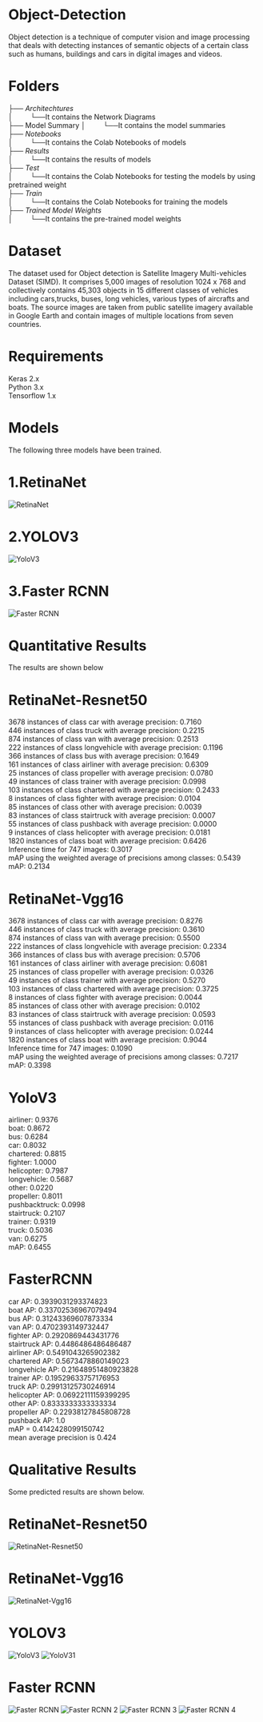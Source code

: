 # Object-Detection
Object detection is a technique of computer vision and image processing that deals with detecting instances of semantic objects of a certain class such as humans, buildings and cars in digital images and videos.

# Folders
├── _Architechtures_       
│ &nbsp;&nbsp;&nbsp;&nbsp;&nbsp;&nbsp;&nbsp;&nbsp;└──It contains the Network Diagrams     
├── Model Summary
│ &nbsp;&nbsp;&nbsp;&nbsp;&nbsp;&nbsp;&nbsp;&nbsp;└──It contains the model summaries    
├── _Notebooks_     
│ &nbsp;&nbsp;&nbsp;&nbsp;&nbsp;&nbsp;&nbsp;&nbsp;└──It contains the Colab Notebooks of models        
├── _Results_                   
│ &nbsp;&nbsp;&nbsp;&nbsp;&nbsp;&nbsp;&nbsp;&nbsp;└──It contains the results of models  
├── _Test_                      
│ &nbsp;&nbsp;&nbsp;&nbsp;&nbsp;&nbsp;&nbsp;&nbsp;└──It contains the Colab Notebooks for testing the models by using pretrained weight   
├── _Train_                     
│ &nbsp;&nbsp;&nbsp;&nbsp;&nbsp;&nbsp;&nbsp;&nbsp;└──It contains the Colab Notebooks for training the models     
├── _Trained Model Weights_     
│ &nbsp;&nbsp;&nbsp;&nbsp;&nbsp;&nbsp;&nbsp;&nbsp;└──It contains the pre-trained model weights 



# Dataset
The dataset used for Object detection is Satellite Imagery Multi-vehicles Dataset (SIMD). It comprises 5,000 images of resolution 1024
x 768 and collectively contains 45,303 objects in 15 different classes of vehicles including cars,trucks, buses, long vehicles, various types of aircrafts and boats. The source images are taken from public satellite imagery available in Google Earth and contain images of multiple locations from seven countries.

# Requirements
Keras 2.x  
Python 3.x  
Tensorflow 1.x


# Models
The following three models have been trained.  
# 1.RetinaNet
![RetinaNet](https://github.com/arslanamin14/Object-Detection/blob/master/Architectures/retinanet.png)
# 2.YOLOV3
![YoloV3](https://github.com/arslanamin14/Object-Detection/blob/master/Architectures/yolo.png)
# 3.Faster RCNN
![Faster RCNN](https://github.com/arslanamin14/Object-Detection/blob/master/Architectures/faster%20rcnn.png)
# Quantitative Results
The results are shown below

# RetinaNet-Resnet50
3678 instances of class car with average precision: 0.7160  
446 instances of class truck with average precision: 0.2215  
874 instances of class van with average precision: 0.2513  
222 instances of class longvehicle with average precision: 0.1196  
366 instances of class bus with average precision: 0.1649  
161 instances of class airliner with average precision: 0.6309  
25 instances of class propeller with average precision: 0.0780  
49 instances of class trainer with average precision: 0.0998  
103 instances of class chartered with average precision: 0.2433  
8 instances of class fighter with average precision: 0.0104  
85 instances of class other with average precision: 0.0039  
83 instances of class stairtruck with average precision: 0.0007  
55 instances of class pushback with average precision: 0.0000  
9 instances of class helicopter with average precision: 0.0181  
1820 instances of class boat with average precision: 0.6426  
Inference time for 747 images: 0.3017  
mAP using the weighted average of precisions among classes: 0.5439  
mAP: 0.2134  

# RetinaNet-Vgg16
3678 instances of class car with average precision: 0.8276  
446 instances of class truck with average precision: 0.3610  
874 instances of class van with average precision: 0.5500  
222 instances of class longvehicle with average precision: 0.2334  
366 instances of class bus with average precision: 0.5706  
161 instances of class airliner with average precision: 0.6081  
25 instances of class propeller with average precision: 0.0326  
49 instances of class trainer with average precision: 0.5270  
103 instances of class chartered with average precision: 0.3725  
8 instances of class fighter with average precision: 0.0044  
85 instances of class other with average precision: 0.0102  
83 instances of class stairtruck with average precision: 0.0593  
55 instances of class pushback with average precision: 0.0116  
9 instances of class helicopter with average precision: 0.0244  
1820 instances of class boat with average precision: 0.9044  
Inference time for 747 images: 0.1090  
mAP using the weighted average of precisions among classes: 0.7217  
mAP: 0.3398  
# YoloV3
airliner: 0.9376  
boat: 0.8672  
bus: 0.6284  
car: 0.8032    
chartered: 0.8815  
fighter: 1.0000  
helicopter: 0.7987  
longvehicle: 0.5687  
other: 0.0220  
propeller: 0.8011  
pushbacktruck: 0.0998  
stairtruck: 0.2107  
trainer: 0.9319  
truck: 0.5036  
van: 0.6275  
mAP: 0.6455  
# FasterRCNN
car AP: 0.3939031293374823  
boat AP: 0.33702536967079494  
bus AP: 0.31243369607873334  
van AP: 0.4702393149732447  
fighter AP: 0.2920869443431776  
stairtruck AP: 0.4486486486486487  
airliner AP: 0.5491043265902382  
chartered AP: 0.5673478860149023  
longvehicle AP: 0.21648951480923828  
trainer AP: 0.19529633757176953  
truck AP: 0.29913125730246914  
helicopter AP: 0.06922111159399295  
other AP: 0.8333333333333334  
propeller AP: 0.22938127845808728  
pushback AP: 1.0  
mAP = 0.4142428099150742  
mean average precision is 0.424  
# Qualitative Results
Some predicted results are shown below.
# RetinaNet-Resnet50
![RetinaNet-Resnet50](https://github.com/arslanamin14/Object-Detection/blob/master/Results/RetinaNet-Resnet50/Predicted%201.PNG)
# RetinaNet-Vgg16
![RetinaNet-Vgg16](https://github.com/arslanamin14/Object-Detection/blob/master/Results/RetinaNet-Vgg16/Predicted%20%201.PNG)  
# YOLOV3
![YoloV3](https://github.com/arslanamin14/Object-Detection/blob/master/Results/YoloV3/0011%20(1).jpg)
![YoloV31](https://github.com/arslanamin14/Object-Detection/blob/master/Results/YoloV3/0035%20(1)%20(2).jpg)
# Faster RCNN
![Faster RCNN](https://github.com/arslanamin14/Object-Detection/blob/master/Results/FasterRCNN/Predicted%201.PNG)
![Faster RCNN 2](https://github.com/arslanamin14/Object-Detection/blob/master/Results/FasterRCNN/Predicted%202.PNG)
![Faster RCNN 3](https://github.com/arslanamin14/Object-Detection/blob/master/Results/FasterRCNN/Predicted%203.PNG)
![Faster RCNN 4](https://github.com/arslanamin14/Object-Detection/blob/master/Results/FasterRCNN/Predicted%204.PNG)


